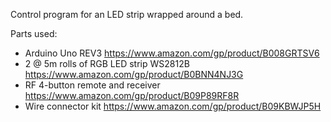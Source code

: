 Control program for an LED strip wrapped around a bed.

Parts used:
- Arduino Uno REV3
  https://www.amazon.com/gp/product/B008GRTSV6
- 2 @ 5m rolls of RGB LED strip WS2812B
  https://www.amazon.com/gp/product/B0BNN4NJ3G
- RF 4-button remote and receiver
  https://www.amazon.com/gp/product/B09P89RF8R
- Wire connector kit
  https://www.amazon.com/gp/product/B09KBWJP5H


